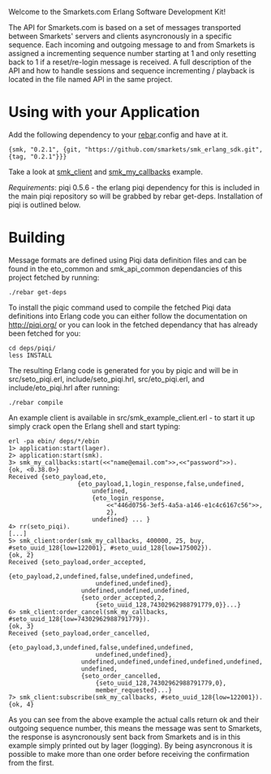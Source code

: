 Welcome to the Smarkets.com Erlang Software Development Kit!

The API for Smarkets.com is based on a set of messages transported between Smarkets' servers and clients asyncronously in a specific sequence. Each incoming and outgoing message to and from Smarkets is assigned a incrementing sequence number starting at 1 and only resetting back to 1 if a reset/re-login message is received. A full description of the API and how to handle sessions and sequence incrementing / playback is located in the file named API in the same project.

# Using with your Application #

Add the following dependency to your [rebar](https://github.com/basho/rebar).config and have at it.

    {smk, "0.2.1", {git, "https://github.com/smarkets/smk_erlang_sdk.git", {tag, "0.2.1"}}}

Take a look at [smk_client](https://github.com/smarkets/smk_erlang_sdk/blob/master/src/smk_client.erl) and [smk_my_callbacks](https://github.com/smarkets/smk_erlang_sdk/blob/master/src/smk_my_callbacks.erl) example.

*Requirements*: piqi 0.5.6 - the erlang piqi dependency for this is included in the main piqi repository so will be grabbed by rebar get-deps. Installation of piqi is outlined below.

# Building #

Message formats are defined using Piqi data definition files and can be found in the eto\_common and smk\_api\_common dependancies of this project fetched by running:

    ./rebar get-deps

To install the piqic command used to compile the fetched Piqi data definitions into Erlang code you can either follow the documentation on http://piqi.org/ or you can look in the fetched dependancy that has already been fetched for you:

    cd deps/piqi/
    less INSTALL

The resulting Erlang code is generated for you by piqic and will be in src/seto\_piqi.erl, include/seto\_piqi.hrl, src/eto\_piqi.erl, and include/eto\_piqi.hrl after running:

    ./rebar compile

An example client is available in src/smk\_example\_client.erl - to start it up simply crack open the Erlang shell and start typing:

    erl -pa ebin/ deps/*/ebin
    1> application:start(lager).
    2> application:start(smk).
    3> smk_my_callbacks:start(<<"name@email.com">>,<<"password">>).
    {ok, <0.38.0>}
    Received {seto_payload,eto,
                       {eto_payload,1,login_response,false,undefined,
                           undefined,
                           {eto_login_response,
                               <<"446d0756-3ef5-4a5a-a146-e1c4c6167c56">>,
                               2},
                           undefined} ... }
    4> rr(seto_piqi).
    [...]
    5> smk_client:order(smk_my_callbacks, 400000, 25, buy, #seto_uuid_128{low=122001}, #seto_uuid_128{low=175002}).
    {ok, 2}
    Received {seto_payload,order_accepted,
                        {eto_payload,2,undefined,false,undefined,undefined,
                            undefined,undefined},
                        undefined,undefined,undefined,
                        {seto_order_accepted,2,
                            {seto_uuid_128,74302962988791779,0}}...}
    6> smk_client:order_cancel(smk_my_callbacks, #seto_uuid_128{low=74302962988791779}).
    {ok, 3}
    Received {seto_payload,order_cancelled,
                        {eto_payload,3,undefined,false,undefined,undefined,
                            undefined,undefined},
                        undefined,undefined,undefined,undefined,undefined,
                        undefined,
                        {seto_order_cancelled,
                            {seto_uuid_128,74302962988791779,0},
                            member_requested}...}
    7> smk_client:subscribe(smk_my_callbacks, #seto_uuid_128{low=122001}).
    {ok, 4}

As you can see from the above example the actual calls return ok and their outgoing sequence number, this means the message was sent to Smarkets, the response is asyncronously sent back from Smarkets and is in this example simply printed out by lager (logging). By being asyncronous it is possible to make more than one order before receiving the confirmation from the first.


